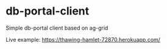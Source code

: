 # db-portal-client
Simple db-portal client based on ag-grid

Live example: https://thawing-hamlet-72870.herokuapp.com/
